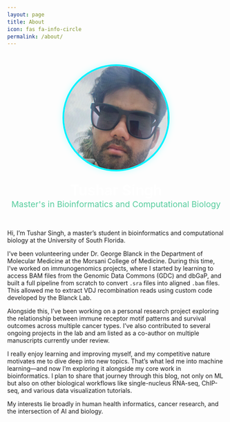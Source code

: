 ```yaml
---
layout: page
title: About
icon: fas fa-info-circle
permalink: /about/
---
```


<style>
.about-wrapper {
  display: flex;
  flex-direction: column;
  align-items: center;
  margin-top: 2.5rem;
}

.about-pic {
  width: 240px;
  height: 240px;
  border-radius: 50%;
  object-fit: cover;
  box-shadow: 0 0 15px rgba(0, 255, 255, 0.25);
  border: 4px solid #00f2ff;
}

.about-name {
  font-size: 2.1rem;
  font-weight: 600;
  color: #ffffff;
  margin-top: 1.4rem;
}

.about-title {
  font-size: 1.2rem;
  color: #56cc9d;
  margin-bottom: 2rem;
}
</style>

<div class="about-wrapper">
  <img class="about-pic" src="/assets/img/tushar-profile.png" alt="Tushar Singh Profile Picture">
  <div class="about-name">Tushar Singh</div>
  <div class="about-title">Master's in Bioinformatics and Computational Biology</div>
</div>

Hi, I’m Tushar Singh, a master’s student in bioinformatics and computational biology at the University of South Florida.

I’ve been volunteering under Dr. George Blanck in the Department of Molecular Medicine at the Morsani College of Medicine. During this time, I’ve worked on immunogenomics projects, where I started by learning to access BAM files from the Genomic Data Commons (GDC) and dbGaP, and built a full pipeline from scratch to convert `.sra` files into aligned `.bam` files. This allowed me to extract VDJ recombination reads using custom code developed by the Blanck Lab.

Alongside this, I’ve been working on a personal research project exploring the relationship between immune receptor motif patterns and survival outcomes across multiple cancer types. I’ve also contributed to several ongoing projects in the lab and am listed as a co-author on multiple manuscripts currently under review.

I really enjoy learning and improving myself, and my competitive nature motivates me to dive deep into new topics. That’s what led me into machine learning—and now I’m exploring it alongside my core work in bioinformatics. I plan to share that journey through this blog, not only on ML but also on other biological workflows like single-nucleus RNA-seq, ChIP-seq, and various data visualization tutorials.

My interests lie broadly in human health informatics, cancer research, and the intersection of AI and biology.
